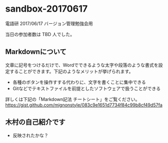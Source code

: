 # sandbox-20170617
電語研 2017/06/17 バージョン管理勉強会用

当日の参加者数は TBD 人でした。

## Markdownについて

文章に記号をつけるだけで、Wordでできるような太字や段落のような書式を設定することができます。下記のようなメリットが挙げられます。

- 各種のボタンを操作すする代わりに、文字を書くことに集中できる
- Gitなどでテキストファイルを前提としたソフトウェアで扱うことができる

詳しくは下記の「Markdown記法 チートシート」をご覧ください。
https://gist.github.com/mignonstyle/083c9e1651d7734f84c99b8cf49d57fa

## 木村の自己紹介です

- 反映されたかな？
